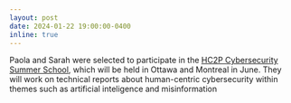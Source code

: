 ```yaml
---
layout: post
date: 2024-01-22 19:00:00-0400
inline: true
--- 
```


Paola and Sarah were selected to participate in the <a href="https://www.hc2p.ca"> HC2P Cybersecurity Summer School</a>, which will be held in Ottawa and Montreal in June. They will work on technical reports about human-centric cybersecurity within themes such as artificial inteligence and misinformation </a> 
